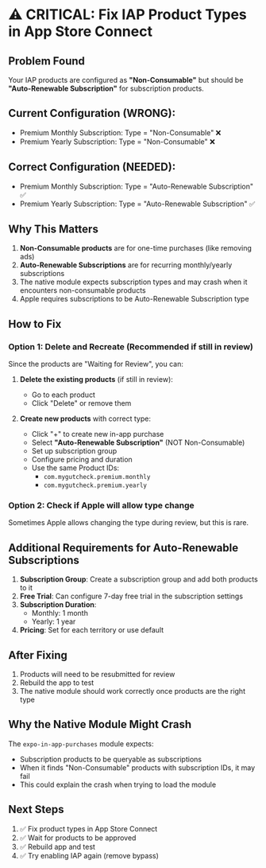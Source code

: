 # ⚠️ CRITICAL: Fix IAP Product Types in App Store Connect

## Problem Found
Your IAP products are configured as **"Non-Consumable"** but should be **"Auto-Renewable Subscription"** for subscription products.

## Current Configuration (WRONG):
- Premium Monthly Subscription: Type = "Non-Consumable" ❌
- Premium Yearly Subscription: Type = "Non-Consumable" ❌

## Correct Configuration (NEEDED):
- Premium Monthly Subscription: Type = "Auto-Renewable Subscription" ✅
- Premium Yearly Subscription: Type = "Auto-Renewable Subscription" ✅

## Why This Matters

1. **Non-Consumable products** are for one-time purchases (like removing ads)
2. **Auto-Renewable Subscriptions** are for recurring monthly/yearly subscriptions
3. The native module expects subscription types and may crash when it encounters non-consumable products
4. Apple requires subscriptions to be Auto-Renewable Subscription type

## How to Fix

### Option 1: Delete and Recreate (Recommended if still in review)

Since the products are "Waiting for Review", you can:

1. **Delete the existing products** (if still in review):
   - Go to each product
   - Click "Delete" or remove them

2. **Create new products** with correct type:
   - Click "+" to create new in-app purchase
   - Select **"Auto-Renewable Subscription"** (NOT Non-Consumable)
   - Set up subscription group
   - Configure pricing and duration
   - Use the same Product IDs:
     - `com.mygutcheck.premium.monthly`
     - `com.mygutcheck.premium.yearly`

### Option 2: Check if Apple will allow type change

Sometimes Apple allows changing the type during review, but this is rare.

## Additional Requirements for Auto-Renewable Subscriptions

1. **Subscription Group**: Create a subscription group and add both products to it
2. **Free Trial**: Can configure 7-day free trial in the subscription settings
3. **Subscription Duration**: 
   - Monthly: 1 month
   - Yearly: 1 year
4. **Pricing**: Set for each territory or use default

## After Fixing

1. Products will need to be resubmitted for review
2. Rebuild the app to test
3. The native module should work correctly once products are the right type

## Why the Native Module Might Crash

The `expo-in-app-purchases` module expects:
- Subscription products to be queryable as subscriptions
- When it finds "Non-Consumable" products with subscription IDs, it may fail
- This could explain the crash when trying to load the module

## Next Steps

1. ✅ Fix product types in App Store Connect
2. ✅ Wait for products to be approved
3. ✅ Rebuild app and test
4. ✅ Try enabling IAP again (remove bypass)

